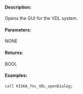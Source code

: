 #### Description:
Opens the GUI for the VDL system.

#### Parameters:
NONE

#### Returns:
BOOL

#### Examples:
```sqf
call KISKA_fnc_VDL_openDialog;
```


